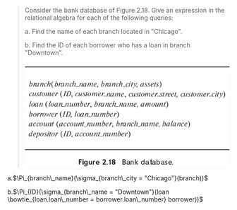 > Consider the bank database of Figure 2.18. Give an expression in the relational algebra for each of the following queries:
>
> a. Find the name of each branch located in "Chicago".
>
> b. Find the ID of each borrower who has a loan in branch "Downtown".
>
> ![1693576545792](image/2.7/1693576545792.png)

a.$\Pi_{branch\_name}(\sigma_{branch\_city = "Chicago"}(branch))$

b.$\Pi_{ID}(\sigma_{branch\_name = "Downtown"}(loan \bowtie_{loan.loan\_number = borrower.loan\_number} borrower))$
